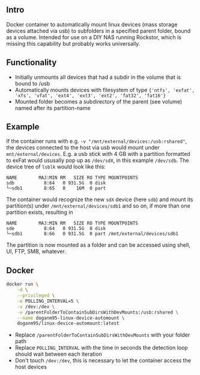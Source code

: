 ## Intro
Docker container to automatically mount linux devices (mass storage devices attached via usb) to subfolders in a specified parent folder, bound as a volume.
Intended for use on a DIY NAS running Rockstor, which is missing this capability but probably works universally.

## Functionality
- Initially unmounts all devices that had a subdir in the volume that is bound to /usb
- Automatically mounts devices with filesystem of type `{'ntfs', 'exfat', 'xfs', 'vfat', 'ext4', 'ext3', 'ext2', 'fat32', 'fat16'}`
- Mounted folder becomes a subdirectory of the parent (see volume) named after its partition-name

## Example
If the container runs with e.g. `-v "/mnt/external/devices:/usb:rshared"`, the devices connected to the host via usb would mount under `mnt/external/devices`.
E.g. a usb stick with 4 GB with a partition formatted to exFat would ususally pop up as `/dev/sdX`, in this example `/dev/sdb`. The device tree of `lsblk` would look like this:
```
NAME        MAJ:MIN RM   SIZE RO TYPE MOUNTPOINTS
sdb           8:64   0 931.5G  0 disk
└─sdb1        8:65   0    16M  0 part
```
The container would recognize the new `sdX` device (here `sdb`) and mount its partition(s) under `/mnt/external/devices/sdb1` and so on, if more than one partition exists, resulting in
```
NAME        MAJ:MIN RM   SIZE RO TYPE MOUNTPOINTS
sde           8:64   0 931.5G  0 disk
└─sdb1        8:66   0 931.5G  0 part /mnt/external/devices/sdb1
```
The partition is now mounted as a folder and can be accessed using shell, UI, FTP, SMB, whatever.

## Docker

```bash
docker run \
    -d \
    --privileged \
    -e POLLING_INTERVAL=5 \
    -v /dev:/dev \
    -v /parentFolderToContainSubDirsWithDevMounts:/usb:rshared \
    --name doganm95-linux-device-automount \
    doganm95/linux-device-automount:latest
```

- Replace `/parentFolderToContainSubDirsWithDevMounts` with your folder path
- Replace `POLLING_INTERVAL` with the time in seconds the detection loop should wait between each iteration
- Don't touch `/dev:/dev`, this is necessary to let the container access the host devices
